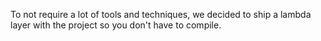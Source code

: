 To not require a lot of tools and techniques, we decided to ship a lambda layer with the project so you don't have to compile.